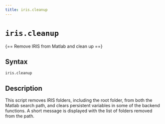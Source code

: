 ```yaml
---
title: iris.cleanup
---
```


# `iris.cleanup`

{== Remove IRIS from Matlab and clean up ==}


## Syntax

    iris.cleanup


## Description

This script removes IRIS folders, including the root folder, from both
the Matlab search path, and clears persistent variables in some of the
backend functions. A short message is displayed with the list of folders
removed from the path.

